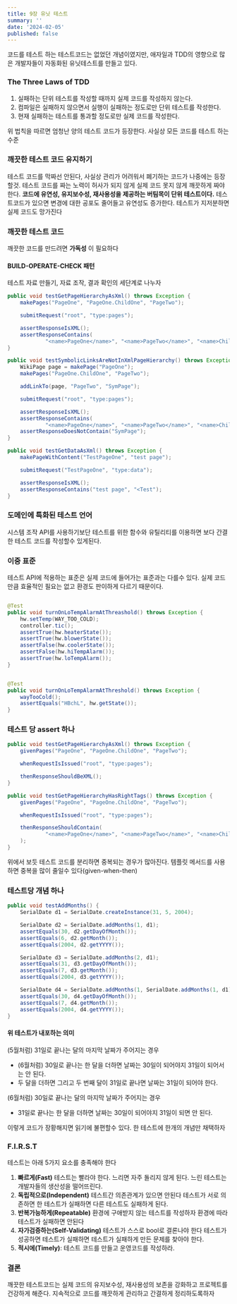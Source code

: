 ```yaml
---
title: 9장 유닛 테스트
summary: ''
date: '2024-02-05'
published: false
---
```


코드를 테스트 하는 테스트코드는 없었던 개념이였지만, 애자일과 TDD의 영향으로 많은 개발자들이 자동화된 유닛테스트를 만들고 있다.

### The Three Laws of TDD

1. 실패하는 단위 테스트를 작성할 때까지 실제 코드를 작성하지 않는다.
2. 컴파일은 실패하지 않으면서 실행이 실패하는 정도로만 단위 테스트를 작성한다.
3. 현재 실패하는 테스트를 통과할 정도로만 실제 코드를 작성한다.

위 법칙을 따르면 엄청난 양의 테스트 코드가 등장한다. 사실상 모든 코드를 테스트 하는수준

### 깨끗한 테스트 코드 유지하기

테스트 코드를 막짜선 안된다, 사실상 관리가 어려워서 폐기하는 코드가 나중에는 등장할것.
테스트 코드를 짜는 노력이 허사가 되지 않게 실제 코드 못지 않게 깨끗하게 짜야 한다.
**코드에 유연성, 유지보수성, 재사용성을 제공하는 버팀목이 단위 테스트이다.**
테스트코드가 있으면 변경에 대한 공포도 줄어들고 유연성도 증가한다.
테스트가 지저분하면 실제 코드도 망가진다

### 깨끗한 테스트 코드

깨끗한 코드를 만드려면 **가독성** 이 필요하다

#### BUILD-OPERATE-CHECK 패턴

테스트 자료 만들기, 자료 조작, 결과 확인의 세단계로 나누자

```java
public void testGetPageHierarchyAsXml() throws Exception {
    makePages("PageOne", "PageOne.ChildOne", "PageTwo");

    submitRequest("root", "type:pages");

    assertResponseIsXML();
    assertResponseContains(
            "<name>PageOne</name>", "<name>PageTwo</name>", "<name>ChildOne</name>");
}

public void testSymbolicLinksAreNotInXmlPageHierarchy() throws Exception {
    WikiPage page = makePage("PageOne");
    makePages("PageOne.ChildOne", "PageTwo");

    addLinkTo(page, "PageTwo", "SymPage");

    submitRequest("root", "type:pages");

    assertResponseIsXML();
    assertResponseContains(
            "<name>PageOne</name>", "<name>PageTwo</name>", "<name>ChildOne</name>");
    assertResponseDoesNotContain("SymPage");
}

public void testGetDataAsXml() throws Exception {
    makePageWithContent("TestPageOne", "test page");

    submitRequest("TestPageOne", "type:data");

    assertResponseIsXML();
    assertResponseContains("test page", "<Test");
}
```

### 도메인에 특화된 테스트 언어

시스템 조작 API를 사용하기보단 테스트를 위한 함수와 유틸리티를 이용하면 보다 간결한 테스트 코드를 작성할수 있게된다.

### 이중 표준

테스트 API에 적용하는 표준은 실제 코드에 들어가는 표준과는 다를수 있다. 실제 코드만큼 효율적인 필요는 없고 환경도 판이하게 다르기 때문이다.

```java

@Test
public void turnOnLoTempAlarmAtThreashold() throws Exception {
    hw.setTemp(WAY_TOO_COLD);
    controller.tic();
    assertTrue(hw.heaterState());
    assertTrue(hw.blowerState());
    assertFalse(hw.coolerState());
    assertFalse(hw.hiTempAlarm());
    assertTrue(hw.loTempAlarm());
}
```

```java

@Test
public void turnOnLoTempAlarmAtThreshold() throws Exception {
    wayTooCold();
    assertEquals("HBchL", hw.getState());
}
```

### 테스트 당 assert 하나

```java
public void testGetPageHierarchyAsXml() throws Exception {
    givenPages("PageOne", "PageOne.ChildOne", "PageTwo");

    whenRequestIsIssued("root", "type:pages");

    thenResponseShouldBeXML();
}

public void testGetPageHierarchyHasRightTags() throws Exception {
    givenPages("PageOne", "PageOne.ChildOne", "PageTwo");

    whenRequestIsIssued("root", "type:pages");

    thenResponseShouldContain(
            "<name>PageOne</name>", "<name>PageTwo</name>", "<name>ChildOne</name>"
    );
}
```

위에서 보듯 테스트 코드를 분리하면 중복되는 경우가 많아진다. 템플릿 메서드를 사용하면 중복을 많이 줄일수 있다(given-when-then)

### 테스트당 개념 하나

```java
public void testAddMonths() {
    SerialDate d1 = SerialDate.createInstance(31, 5, 2004);

    SerialDate d2 = SerialDate.addMonths(1, d1);
    assertEquals(30, d2.getDayOfMonth());
    assertEquals(6, d2.getMonth());
    assertEquals(2004, d2.getYYYY());

    SerialDate d3 = SerialDate.addMonths(2, d1);
    assertEquals(31, d3.getDayOfMonth());
    assertEquals(7, d3.getMonth());
    assertEquals(2004, d3.getYYYY());

    SerialDate d4 = SerialDate.addMonths(1, SerialDate.addMonths(1, d1));
    assertEquals(30, d4.getDayOfMonth());
    assertEquals(7, d4.getMonth());
    assertEquals(2004, d4.getYYYY());
}
```

#### 위 테스트가 내포하는 의미

(5월처럼) 31일로 끝나는 달의 마지막 날짜가 주어지는 경우
- (6월처럼) 30일로 끝나는 한 달을 더하면 날짜는 30일이 되어야지 31일이 되어서는 안 된다. 
- 두 달을 더하면 그리고 두 번째 달이 31일로 끝나면 날짜는 31일이 되어야 한다.

(6월처럼) 30일로 끝나는 달의 마지막 날짜가 주어지는 경우 
- 31일로 끝나는 한 달을 더하면 날짜는 30일이 되어야지 31일이 되면 안 된다.

이렇게 코드가 장황해지면 읽기에 불편할수 있다. 한 테스트에 한개의 개념만 채택하자

### **F.I.R.S.T**

테스트는 아래 5가지 요소를 충족해야 한다

1. **빠르게(Fast)** 테스트는 빨라야 한다. 느리면 자주 돌리지 않게 된다. 느린 테스트는 개발자들의 생산성을 떨어뜨린다.
2. **독립적으로(Independent)** 테스트간 의존관계가 있으면 안된다 테스트가 서로 의존하면 한 테스트가 실패하면 다른 테스트도 실패하게 된다.
3. **반복가능하게(Repeatable)** 환경에 구애받지 않는 테스트를 작성하자 환경에 따라 테스트가 실패하면 안된다
4. **자가검증하는(Self-Validating)** 테스트가 스스로 bool로 결론나야 한다 테스트가 성공하면 테스트가 실패하면 테스트가 실패하게 만든 문제를 찾아야 한다.
5. **적시에(Timely)**: 테스트 코드를 만들고 운영코드를 작성하라.

### 결론

깨끗한 테스트코드는 실제 코드의 유지보수성, 재사용성의 보존을 강화하고 프로젝트를 건강하게 해준다. 지속적으로 코드를 꺠끗하게 관리하고 간결하게 정리하도록하자
